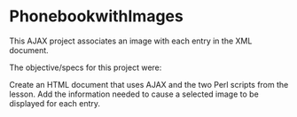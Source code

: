 # PhonebookwithImages
This AJAX project associates an image with each entry in the XML document.

The objective/specs for this project were:

Create an HTML document that uses AJAX and the two Perl scripts from the lesson.
Add the information needed to cause a selected image to be displayed for each entry. 
